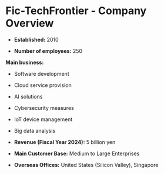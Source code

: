 # Fic-TechFrontier - Company Overview

- **Established:** 2010

- **Number of employees:** 250

**Main business:**

- Software development
- Cloud service provision
- AI solutions
- Cybersecurity measures
- IoT device management
- Big data analysis

- **Revenue (Fiscal Year 2024):** 5 billion yen
- **Main Customer Base:** Medium to Large Enterprises
- **Overseas Offices:** United States (Silicon Valley), Singapore
